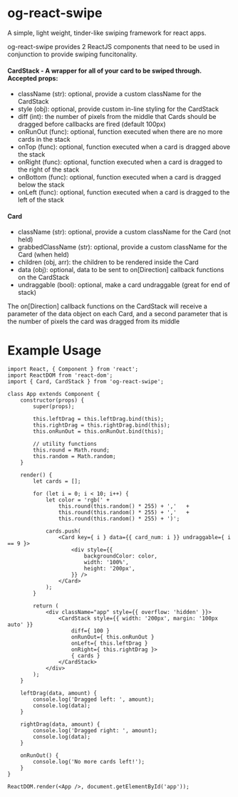 # og-react-swipe
A simple, light weight, tinder-like swiping framework for react apps.

og-react-swipe provides 2 ReactJS components that need to be used in conjunction to provide swiping funcitonality.

#### CardStack - A wrapper for all of your card to be swiped through. Accepted props:
 * className (str): optional, provide a custom className for the CardStack
 * style (obj): optional, provide custom in-line styling for the CardStack
 * diff (int): the number of pixels from the middle that Cards should be dragged before callbacks are fired (default 100px)
 * onRunOut (func): optional, function executed when there are no more cards in the stack
 * onTop (func): optional, function executed when a card is dragged above the stack 
 * onRight (func): optional, function executed when a card is dragged to the right of the stack
 * onBottom (func): optional, function executed when a card is dragged below the stack
 * onLeft (func): optional, function executed when a card is dragged to the left of the stack

#### Card
 * className (str): optional, provide a custom className for the Card (not held)
 * grabbedClassName (str): optional, provide a custom className for the Card (when held)
 * children (obj, arr): the children to be rendered inside the Card
 * data (obj): optional, data to be sent to on[Direction] callback functions on the CardStack
 * undraggable (bool): optional, make a card undraggable (great for end of stack)

The on[Direction] callback functions on the CardStack will receive a parameter of the data object on each Card, and a second parameter that is the number of pixels the card was dragged from its middle

# Example Usage
```
import React, { Component } from 'react';
import ReactDOM from 'react-dom';
import { Card, CardStack } from 'og-react-swipe';

class App extends Component {
	constructor(props) {
		super(props);

		this.leftDrag = this.leftDrag.bind(this);
		this.rightDrag = this.rightDrag.bind(this);
		this.onRunOut = this.onRunOut.bind(this);

		// utility functions
		this.round = Math.round;
		this.random = Math.random;
	}

	render() {
		let cards = [];

		for (let i = 0; i < 10; i++) {
			let color = 'rgb(' +
				this.round(this.random() * 255) + ','	+
				this.round(this.random() * 255) + ','	+
				this.round(this.random() * 255) + ')';

			cards.push(
				<Card key={ i } data={{ card_num: i }} undraggable={ i == 9 }>
					<div style={{
						backgroundColor: color,
						width: '100%',
						height: '200px',
					}} />
				</Card>
			);
		}

		return (
			<div className="app" style={{ overflow: 'hidden' }}>
				<CardStack style={{ width: '200px', margin: '100px auto' }}
					diff={ 100 }
					onRunOut={ this.onRunOut }
					onLeft={ this.leftDrag }
					onRight={ this.rightDrag }>
					{ cards }
				</CardStack>
			</div>
		);
	}

	leftDrag(data, amount) {
		console.log('Dragged left: ', amount);
		console.log(data);
	}

	rightDrag(data, amount) {
		console.log('Dragged right: ', amount);
		console.log(data);
	}

	onRunOut() {
		console.log('No more cards left!');
	}
}

ReactDOM.render(<App />, document.getElementById('app'));
```
